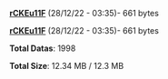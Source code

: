 [**rCKEu11F**](/data/rCKEu11F.txt) (28/12/22 - 03:35)- 661 bytes

[**rCKEu11F**](/data/rCKEu11F.txt) (28/12/22 - 03:35)- 661 bytes

**Total Datas**: 1998

**Total Size**: 12.34 MB / 12.3 MB